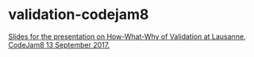# validation-codejam8
[Slides for the presentation on How-What-Why of Validation at Lausanne, CodeJam8 13 September 2017.](https://lungsi.github.io/validation-codejam8/)
